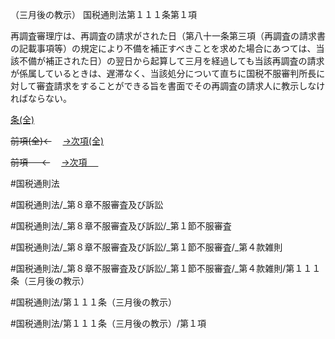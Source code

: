 （三月後の教示）
国税通則法第１１１条第１項

再調査審理庁は、再調査の請求がされた日（第八十一条第三項（再調査の請求書の記載事項等）の規定により不備を補正すべきことを求めた場合にあつては、当該不備が補正された日）の翌日から起算して三月を経過しても当該再調査の請求が係属しているときは、遅滞なく、当該処分について直ちに国税不服審判所長に対して審査請求をすることができる旨を書面でその再調査の請求人に教示しなければならない。

[条(全)](国税通則法＿＿＿＿＿第１１１条_.md)

~~前項(全)←~~　  [→次項(全)](国税通則法＿＿＿＿＿第１１１条第２項_.md)

~~前項 　 ←~~　  [→次項 　 ](国税通則法＿＿＿＿＿第１１１条第２項.md)



#国税通則法

#国税通則法/_第８章不服審査及び訴訟

#国税通則法/_第８章不服審査及び訴訟/_第１節不服審査

#国税通則法/_第８章不服審査及び訴訟/_第１節不服審査/_第４款雑則

#国税通則法/_第８章不服審査及び訴訟/_第１節不服審査/_第４款雑則/第１１１条（三月後の教示）

#国税通則法/第１１１条（三月後の教示）

#国税通則法/第１１１条（三月後の教示）/第１項

